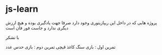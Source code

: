 # js-learn

پروژه هایی که در داخل این ریپازیتوری وجود دارد صرفا جهت یادگیری بوده و هیچ ارزش دیگری ندارد و جاست فور فان است 

با تشکر 

تمرین اول : بازی سنگ کاغذ قیچی
تمرین دوم : بازی حدس عدد

